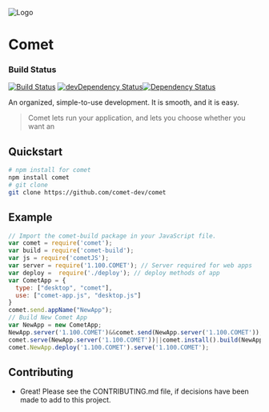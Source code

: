 ![Logo](https://raw.githubusercontent.com/mosesag0813/comet/master/resources/Drawing%20(1).png)
# Comet

### Build Status
[![Build Status](https://travis-ci.org/comet-dev/comet.svg?branch=master)](https://travis-ci.org/comet-dev/comet) [![devDependency Status](https://david-dm.org/comet-dev/comet/dev-status.svg)](https://david-dm.org/mosesag0813/comet#info=devDependencies)[![Dependency Status](https://david-dm.org/comet-dev/comet.svg)](https://david-dm.org/mosesag0813/comet)

An organized, simple-to-use development. It is smooth, and it is easy. 
> Comet lets run your application, and lets you choose whether you want an 

## Quickstart

```sh
# npm install for comet
npm install comet
# git clone
git clone https://github.com/comet-dev/comet
```
## Example 
```js
// Import the comet-build package in your JavaScript file.
var comet = require('comet');
var build = require('comet-build');
var js = require('cometJS');
var server = require('1.100.COMET'); // Server required for web apps
var deploy =  require('./deploy'); // deploy methods of app
var CometApp = {
  type: ["desktop", "comet"],
  use: ["comet-app.js", "desktop.js"]
}
comet.send.appName("NewApp");
// Build New Comet App
var NewApp = new CometApp;
NewApp.server('1.100.COMET')&&comet.send(NewApp.server('1.100.COMET'));
comet.serve(NewApp.server('1.100.COMET'))||comet.install().build(NewApp);
comet.NewApp.deploy('1.100.COMET').serve('1.100.COMET');
```
## Contributing
- Great! Please see the CONTRIBUTING.md file, if decisions have been made to add to this project.

